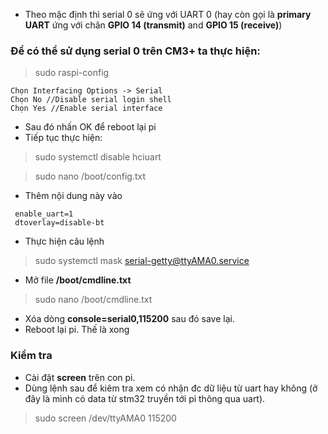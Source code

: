 - Theo mặc định thì serial 0 sẽ ứng với UART 0 (hay còn gọi là **primary UART** ứng với chân **GPIO 14 (transmit)** and **GPIO 15 (receive)**)

### Để có thể sử dụng serial 0 trên CM3+ ta thực hiện:
> sudo raspi-config

```
Chọn Interfacing Options -> Serial
Chọn No //Disable serial login shell
Chọn Yes //Enable serial interface
```
- Sau đó nhấn OK để reboot lại pi
- Tiếp tục thực hiện:
> sudo systemctl disable hciuart

> sudo nano /boot/config.txt
- Thêm nội dung này vào

```
 enable_uart=1
 dtoverlay=disable-bt
```
- Thực hiện câu lệnh
> sudo systemctl mask serial-getty@ttyAMA0.service
- Mở file **/boot/cmdline.txt**
> sudo nano /boot/cmdline.txt
- Xóa dòng **console=serial0,115200** sau đó save lại.
- Reboot lại pi. Thế là xong


### Kiểm tra
- Cài đặt **screen** trên con pi.
- Dùng lệnh sau để kiêm tra xem có nhận đc dữ liệu từ uart hay không (ở đây là mình có data từ stm32 truyền tới pi thông qua uart).
> sudo screen /dev/ttyAMA0 115200







